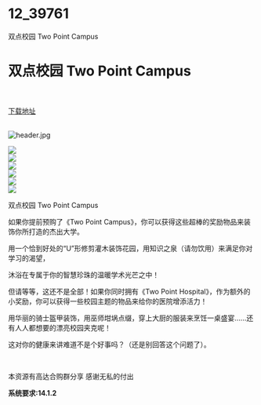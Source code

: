 # 12_39761
双点校园 Two Point Campus
# 双点校园 Two Point Campus
 <br/></br>
[下载地址](https://www.switch520.cc/article/39761 "下载地址")
<br/></br>

<p><img title="header.jpg" src="https://www.switch520.cc/muke_img/2022_08_10_7f25023634c03.jpg" alt="header.jpg"></p>
<p><img src="https://cdn.cloudflare.steamstatic.com/steam/apps/1649080/ss_16f479087b83c987b75851de4f7fd0315c53081e.600x338.jpg?t=1660053611"><br>
<img src="https://cdn.cloudflare.steamstatic.com/steam/apps/1649080/ss_6adf00577f8e428f8768a7153d47a26187fbb7bc.600x338.jpg?t=1660053611"><br>
<img src="https://cdn.cloudflare.steamstatic.com/steam/apps/1649080/ss_c3afbbe69a27439e8cc6032867e1ea292dc613cc.600x338.jpg?t=1660053611"><br>
<img src="https://cdn.cloudflare.steamstatic.com/steam/apps/1649080/ss_f2b1ee108af50e745b5e367667e242cb7dec2595.600x338.jpg?t=1660053611"><br>
<img src="https://cdn.cloudflare.steamstatic.com/steam/apps/1649080/ss_4001e9908cb5f8d0f9c9a67947e641389fb38dcc.600x338.jpg?t=1660053611"><br>
<img src="https://cdn.cloudflare.steamstatic.com/steam/apps/1649080/extras/EN_PreOrder.png?t=1660053611"></p>
<p>双点校园 Two Point Campus</p>
<p>如果你提前预购了《Two Point Campus》，你可以获得这些超棒的奖励物品来装饰你所打造的杰出大学。</p>
<p>用一个恰到好处的“U”形修剪灌木装饰花园，用知识之泉（请勿饮用）来满足你对学习的渴望，</p>
<p>沐浴在专属于你的智慧珍珠的温暖学术光芒之中！</p>
<p>但请等等，这还不是全部！如果你同时拥有《Two Point Hospital》，作为额外的小奖励，你可以获得一些校园主题的物品来给你的医院增添活力！</p>
<p>用华丽的骑士盔甲装饰，用巫师坩埚点缀，穿上大厨的服装来烹饪一桌盛宴……还有人人都想要的漂亮校园夹克呢！</p>
<p>这对你的健康来讲难道不是个好事吗？（还是别回答这个问题了）。</p>
<p>&nbsp;</p>
<p>本资源有高达合购群分享 感谢无私的付出</p>
<p><strong>系统要求:14.1.2</strong></p>


